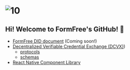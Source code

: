 # ![10](https://pbs.twimg.com/profile_banners/1082352251241463809/1609525088/1500x500)

## Hi! Welcome to FormFree's GitHub! 👋

- [FormFree DID document](https://github.com/FormFree/formfree.github.io/tree/main/.well-known/did.json) (Coming soon!)
- [Decentralized Verifiable Credential Exchange (DCVX)](https://github.com/TBD54566975/incubation-dcx))
  - [protocols](https://github.com/FormFree/formfree.github.io/tree/main/.well-known/protocols)
  - [schemas](https://github.com/FormFree/formfree.github.io/tree/main/.well-known/schemas)
- [React Native Component Library](https://github.com/FormFree/react-native-ff-elements)
